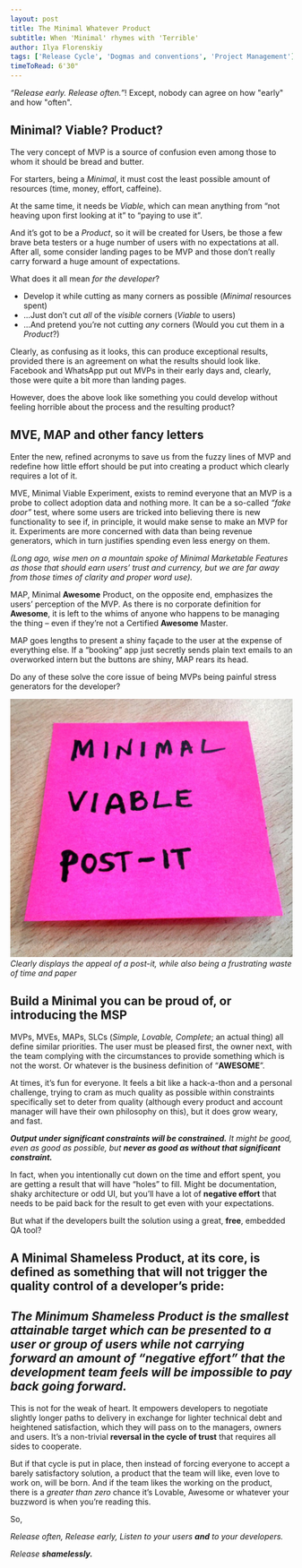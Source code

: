 ```yaml
---
layout: post
title: The Minimal Whatever Product
subtitle: When 'Minimal' rhymes with 'Terrible'
author: Ilya Florenskiy
tags: ['Release Cycle', 'Dogmas and conventions', 'Project Management']
timeToRead: 6'30"
---
```

_“Release early. Release often.”_! Except, nobody can agree on how "early" and how "often".

## Minimal? Viable? Product?
The very concept of MVP is a source of confusion even among those to whom it should be bread and butter.  

For starters, being a _Minimal_, it must cost the least possible amount of resources (time, money, effort, caffeine).  

At the same time, it needs be _Viable_, which can mean anything from “not heaving upon first looking at it” to “paying to use it”. 

And it’s got to be a _Product_, so it will be created for Users, be those a few brave beta testers or a huge number of users with no expectations at all. After all, some consider landing pages to be MVP and those don’t really carry forward a huge amount of expectations. 

What does it all mean _for the developer_?

- Develop it while cutting as many corners as possible (_Minimal_ resources spent) 
- ...Just don’t cut _all_ of the _visible_ corners (_Viable_ to users) 
- ...And pretend you’re not cutting _any_ corners (Would you cut them in a _Product_?) 

Clearly, as confusing as it looks, this can produce exceptional results, provided there is an agreement on what the results should look like. Facebook and WhatsApp put out MVPs in their early days and, clearly, those were quite a bit more than landing pages. 

However, does the above look like something you could develop without feeling horrible about the process and the resulting product? 

## MVE, MAP and other fancy letters
Enter the new, refined acronyms to save us from the fuzzy lines of MVP and redefine how little effort should be put into creating a product which clearly requires a lot of it.  

MVE, Minimal Viable Experiment, exists to remind everyone that an MVP is a probe to collect adoption data and nothing more. It can be a so-called _“fake door”_ test, where some users are tricked into believing there is new functionality to see if, in principle, it would make sense to make an MVP for it. Experiments are more concerned with data than being revenue generators, which in turn justifies spending even less energy on them. 

_(Long ago, wise men on a mountain spoke of Minimal Marketable Features as those that should earn users’ trust and currency, but we are far away from those times of clarity and proper word use)._

MAP, Minimal **Awesome** Product, on the opposite end, emphasizes the users’ perception of the MVP. As there is no corporate definition for **Awesome**, it is left to the whims of anyone who happens to be managing the thing – even if they’re not a Certified **Awesome** Master. 

MAP goes lengths to present a shiny façade to the user at the expense of everything else. If a “booking” app just secretly sends plain text emails to an overworked intern but the buttons are shiny, MAP rears its head. 

Do any of these solve the core issue of being MVPs being painful stress generators for the developer? 

 ![A post-it completely occupied by the sentence 'minimal viable post-it'](/assets/blog/mvp.jpg)
_Clearly displays the appeal of a post-it, while also being a frustrating waste of time and paper_

## Build a Minimal you can be proud of, or introducing the MSP
MVPs, MVEs, MAPs, SLCs (_Simple, Lovable, Complete_; an actual thing) all define similar priorities. The user must be pleased first, the owner next, with the team complying with the circumstances to provide something which is not the worst. Or whatever is the business definition of “**AWESOME**”. 

At times, it’s fun for everyone. It feels a bit like a hack-a-thon and a personal challenge, trying to cram as much quality as possible within constraints specifically set to deter from quality (although every product and account manager will have their own philosophy on this), but it does grow weary, and fast.  

_**Output under significant constraints will be constrained.** It might be good, even as good as possible, but **never as good as without that significant constraint.**_

In fact, when you intentionally cut down on the time and effort spent, you are getting a result that will have “holes” to fill. Might be documentation, shaky architecture or odd UI, but you’ll have a lot of **negative effort** that needs to be paid back for the result to get even with your expectations. 

But what if the developers built the solution using a great, **free**, embedded QA tool?  

A **Minimal Shameless Product**, at its core, is defined as something that will not trigger the quality control of a developer’s pride: 
---
_**The Minimum Shameless Product is the smallest attainable target which can be presented to a user or group of users while not carrying forward an amount of “negative effort” that the development team feels will be impossible to pay back going forward.**_
---
This is not for the weak of heart. It empowers developers to negotiate slightly longer paths to delivery in exchange for lighter technical debt and heightened satisfaction, which they will pass on to the managers, owners and users. It’s a non-trivial **reversal in the cycle of trust** that requires all sides to cooperate. 

But if that cycle is put in place, then instead of forcing everyone to accept a barely satisfactory solution, a product that the team will like, even love to work on, will be born. And if the team likes the working on the product, there is a _greater than zero_ chance it’s Lovable, Awesome or whatever your buzzword is when you’re reading this. 

So, 

_Release often, Release early, Listen to your users **and** to your developers._

_Release **shamelessly.**_